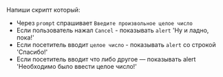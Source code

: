  Напиши скрипт который: 
 
  - Через `prompt` cпрашивает `Введите произвольное целое число`
  - Если пользователь нажал `Cancel` - показывать `alert` 'Ну и ладно, пока!'
  - Если посетитель вводит `целое число` - показывать `alert` со строкой 'Спасибо!'
  - Если посетитель вводит что либо другое — показывать alert 'Необходимо было ввести целое число!'